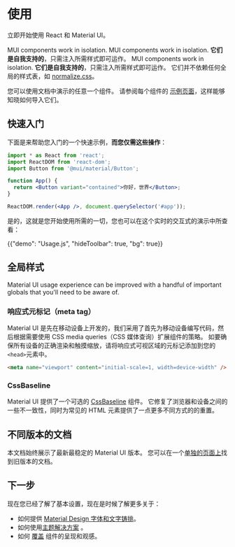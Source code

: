 # 使用

<p class="description">立即开始使用 React 和 Material UI。</p>

MUI components work in isolation. MUI components work in isolation. **它们是自我支持的**，只需注入所需样式即可运作。 MUI components work in isolation. **它们是自我支持的**，只需注入所需样式即可运作。 它们并不依赖任何全局的样式表，如 [normalize.css](https://github.com/necolas/normalize.css/)。

您可以使用文档中演示的任意一个组件。 请参阅每个组件的 [示例页面](/material-ui/react-button/)，这样能够知晓如何导入它们。

## 快速入门

下面是来帮助您入门的一个快速示例，**而您仅需这些操作**：

```jsx
import * as React from 'react';
import ReactDOM from 'react-dom';
import Button from '@mui/material/Button';

function App() {
  return <Button variant="contained">你好，世界</Button>;
}

ReactDOM.render(<App />, document.querySelector('#app'));
```

是的，这就是您开始使用所需的一切，您也可以在这个实时的交互式的演示中所查看：

{{"demo": "Usage.js", "hideToolbar": true, "bg": true}}

## 全局样式

Material UI usage experience can be improved with a handful of important globals that you'll need to be aware of.

### 响应式元标记（meta tag）

Material UI 是先在移动设备上开发的，我们采用了首先为移动设备编写代码，然后根据需要使用 CSS media queries（CSS 媒体查询）扩展组件的策略。 如要确保所有设备的正确渲染和触摸缩放，请将响应式可视区域的元标记添加到您的`<head>`元素中。

```html
<meta name="viewport" content="initial-scale=1, width=device-width" />
```

### CssBaseline

Material UI 提供了一个可选的 [CssBaseline](/material-ui/react-css-baseline/) 组件。 它修复了浏览器和设备之间的一些不一致性，同时为常见的 HTML 元素提供了一点更多不同方式的的重置。

## 不同版本的文档

本文档始终展示了最新最稳定的 Material UI 版本。 您可以在一个[单独的页面上](https://mui.com/versions/)找到旧版本的文档。

## 下一步

现在您已经了解了基本设置，现在是时候了解更多关于：

- 如何提供 [Material Design 字体和文字铸排](/material-ui/react-typography/)。
- 如何使用[主题解决方案](/material-ui/customization/theming/) 。
- 如何 [覆盖](/material-ui/customization/how-to-customize/) 组件的呈现和观感。
